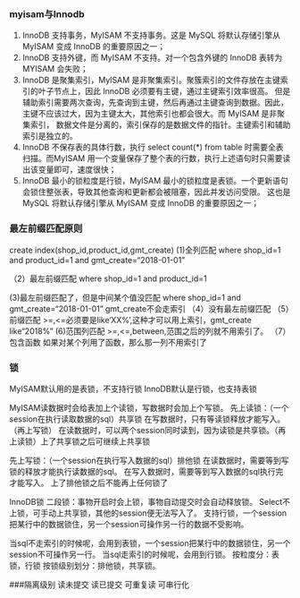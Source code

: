 ### myisam与Innodb

1. InnoDB 支持事务，MyISAM 不支持事务。这是 MySQL 将默认存储引擎从 MyISAM 变成 InnoDB 的重要原因之一；
2. InnoDB 支持外键，而 MyISAM 不支持。对一个包含外键的 InnoDB 表转为 MYISAM 会失败；  
3. InnoDB 是聚集索引，MyISAM 是非聚集索引。聚簇索引的文件存放在主键索引的叶子节点上，因此 InnoDB 必须要有主键，通过主键索引效率很高。
但是辅助索引需要两次查询，先查询到主键，然后再通过主键查询到数据。因此，主键不应该过大，因为主键太大，其他索引也都会很大。而 MyISAM 是非聚集索引，
数据文件是分离的，索引保存的是数据文件的指针。主键索引和辅助索引是独立的。 
4. InnoDB 不保存表的具体行数，执行 select count(*) from table 时需要全表扫描。而MyISAM 用一个变量保存了整个表的行数，执行上述语句时只需要读出该变量即可，速度很快； 
5. InnoDB 最小的锁粒度是行锁，MyISAM 最小的锁粒度是表锁。一个更新语句会锁住整张表，导致其他查询和更新都会被阻塞，因此并发访问受限。
这也是 MySQL 将默认存储引擎从 MyISAM 变成 InnoDB 的重要原因之一；

### 最左前缀匹配原则
create index(shop_id,product_id,gmt_create)
(1)全列匹配
where shop_id=1 and product_id=1 and gmt_create=“2018-01-01”

（2）最左前缀匹配
where shop_id=1 and product_id=1 

(3)最左前缀匹配了，但是中间某个值没匹配
where shop_id=1 and gmt_create=“2018-01-01”
gmt_create不会走索引
（4）没有最左前缀匹配
（5）前缀匹配    >=,<=必须要是like‘XX%’,这种才可以用上索引，gmt_create like“2018%”
(6)范围列匹配   >=,<=,between,范围之后的列就不用索引了。
（7）包含函数   如果对某个列用了函数，那么那一列不用索引了
### 锁
MyISAM默认用的是表锁，不支持行锁
InnoDB默认是行锁，也支持表锁

MyISAM读数据时会给表加上个读锁，写数据时会加上个写锁。
先上读锁：（一个session在执行读取数据的sql）共享锁
在写数据时，只有等读锁释放才能写入。（再上写锁）
在读数据时，可以两个session同时读到，因为读锁是共享锁。（再上读锁）上了共享锁之后可继续上共享锁

先上写锁：（一个session在执行写入数据的sql）排他锁
在读数据时，需要等到写锁的释放才能执行读数据的sql。
在写入数据时，需要等到写入数据的sql执行完才能写入。
上了排他锁之后不能再上任何锁了


InnoDB锁
二段锁：事物开启时会上锁，事物自动提交时会自动释放锁。
Select不上锁，可手动上共享锁，其他的session便无法写入了。
支持行锁，一个session把某行中的数据锁住，另一个session可操作另一行的数据不受影响。

当sql不走索引的时候呢，会用到表锁，一个session把某行中的数据锁住，另一个session不可操作另一行。
当sql走索引的时候呢，会用到行锁。
按粒度分：表锁，行锁
按锁级别划分：排他锁，共享锁。

###隔离级别
读未提交
读已提交
可重复读
可串行化
